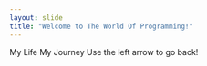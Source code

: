 ```yaml
---
layout: slide
title: "Welcome to The World Of Programming!"
---
```

My Life My Journey
Use the left arrow to go back!
